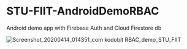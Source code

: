 # STU-FIIT-AndroidDemoRBAC
Android demo app with Firebase Auth and Cloud Firestore db

![Screenshot_20200414_014351_com kodobit RBAC_demo_STU_FIIT](https://user-images.githubusercontent.com/60112250/79498774-1eaf2d00-802a-11ea-8ae0-d092c8e098fe.jpg)

